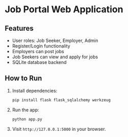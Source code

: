 # Job Portal Web Application

## Features

- User roles: Job Seeker, Employer, Admin
- Register/Login functionality
- Employers can post jobs
- Job Seekers can view and apply for jobs
- SQLite database backend

## How to Run

1. Install dependencies:
    ```bash
    pip install flask flask_sqlalchemy werkzeug
    ```

2. Run the app:
    ```bash
    python app.py
    ```

3. Visit `http://127.0.0.1:5000` in your browser.
